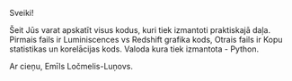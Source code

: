 Sveiki!

Šeit Jūs varat apskatīt visus kodus, kuri tiek izmantoti praktiskajā daļa.
Pirmais fails ir Luminiscences vs Redshift grafika kods, 
Otrais fails ir Kopu statistikas un korelācijas kods.
Valoda kura tiek izmantota - Python.


Ar cieņu,
Emīls Ločmelis-Luņovs.
